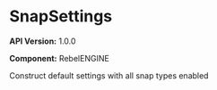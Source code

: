 # SnapSettings

**API Version:** 1.0.0

**Component:** RebelENGINE

Construct default settings with all snap types enabled

